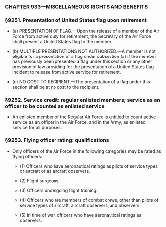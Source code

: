 ### **CHAPTER 933—MISCELLANEOUS RIGHTS AND BENEFITS**

### §9251. Presentation of United States flag upon retirement
* (a) PRESENTATION OF FLAG.—Upon the release of a member of the Air Force from active duty for retirement, the Secretary of the Air Force shall present a United States flag to the member.

* (b) MULTIPLE PRESENTATIONS NOT AUTHORIZED.—A member is not eligible for a presentation of a flag under subsection (a) if the member has previously been presented a flag under this section or any other provision of law providing for the presentation of a United States flag incident to release from active service for retirement.

* (c) NO COST TO RECIPIENT.—The presentation of a flag under this section shall be at no cost to the recipient.

### §9252. Service credit: regular enlisted members; service as an officer to be counted as enlisted service
* An enlisted member of the Regular Air Force is entitled to count active service as an officer in the Air Force, and in the Army, as enlisted service for all purposes.

### §9253. Flying officer rating: qualifications
* Only officers of the Air Force in the following categories may be rated as flying officers:

  * (1) Officers who have aeronautical ratings as pilots of service types of aircraft or as aircraft observers.

  * (2) Flight surgeons.

  * (3) Officers undergoing flight training.

  * (4) Officers who are members of combat crews, other than pilots of service types of aircraft, aircraft observers, and observers.

  * (5) In time of war, officers who have aeronautical ratings as observers.